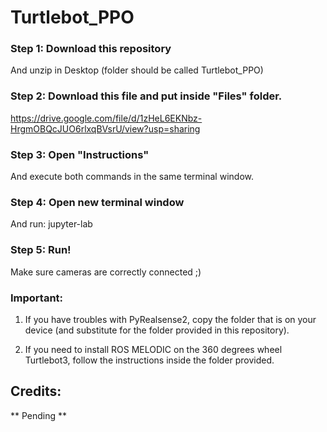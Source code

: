 # Turtlebot_PPO

### Step 1: Download this repository 
And unzip in Desktop (folder should be called Turtlebot_PPO)

### Step 2: Download this file and put inside "Files" folder.
https://drive.google.com/file/d/1zHeL6EKNbz-HrgmOBQcJUO6rlxqBVsrU/view?usp=sharing

### Step 3: Open "Instructions"
And execute both commands in the same terminal window.

### Step 4: Open new terminal window
And run: jupyter-lab

### Step 5: Run! 
Make sure cameras are correctly connected ;)

### Important:
1. If you have troubles with PyRealsense2, copy the folder that is on your 
device (and substitute for the folder provided in this repository).

2. If you need to install ROS MELODIC on the 360 degrees wheel Turtlebot3, follow the instructions inside the folder provided.


## Credits:
** Pending **
